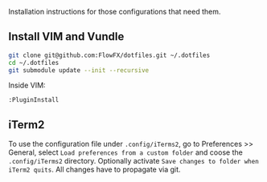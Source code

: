 Installation instructions for those configurations that need them.

## Install VIM and Vundle

```bash
git clone git@github.com:FlowFX/dotfiles.git ~/.dotfiles
cd ~/.dotfiles
git submodule update --init --recursive
```

Inside VIM:
```vim
:PluginInstall
```

## iTerm2
To use the configuration file under `.config/iTerms2`, go to Preferences >> General, select `Load preferences from a custom folder` and coose the `.config/iTerms2` directory. Optionally activate `Save changes to folder when iTerm2 quits`. All changes have to propagate via git.
